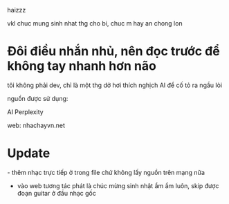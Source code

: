 haizzz

vkl chuc mung sinh nhat thg cho bi, chuc m hay an chong lon

<h1>Đôi điều nhắn nhủ, nên đọc trước để không tay nhanh hơn não</h1>
tôi không phải dev, chỉ là một thg dở hơi thích nghịch AI để cố tỏ ra ngầu lòi

nguồn được sử dụng:

AI Perplexity

web: nhachayvn.net

<h1>Update</h1>
- thêm nhạc trực tiếp ở trong file chứ không lấy nguồn trên mạng nữa

- vào web tương tác phát là chúc mừng sinh nhật ầm ầm luôn, skip được đoạn guitar ở đầu nhạc gốc

